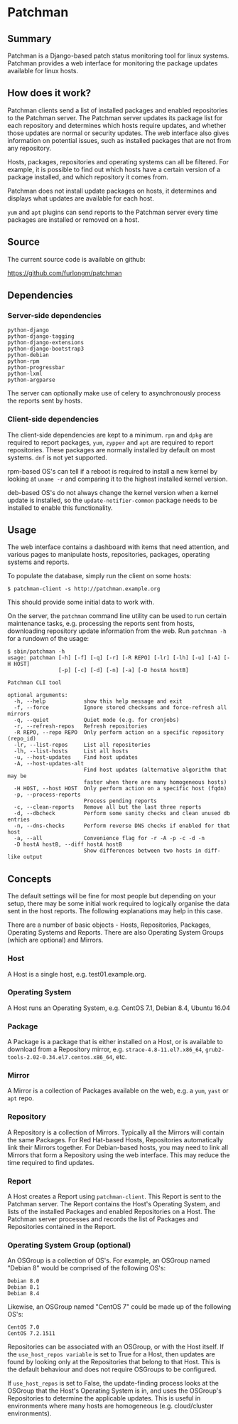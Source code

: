 # Patchman


## Summary

Patchman is a Django-based patch status monitoring tool for linux systems.
Patchman provides a web interface for monitoring the package updates available
for linux hosts.


## How does it work?

Patchman clients send a list of installed packages and enabled repositories to
the Patchman server. The Patchman server updates its package list for each
repository and determines which hosts require updates, and whether those updates
are normal or security updates. The web interface also gives information on
potential issues, such as installed packages that are not from any repository.

Hosts, packages, repositories and operating systems can all be filtered. For
example, it is possible to find out which hosts have a certain version of a
package installed, and which repository it comes from.

Patchman does not install update packages on hosts, it determines and displays
what updates are available for each host.

`yum` and `apt` plugins can send reports to the Patchman server every time
packages are installed or removed on a host.


## Source

The current source code is available on github:

   https://github.com/furlongm/patchman


## Dependencies

### Server-side dependencies


```
python-django
python-django-tagging
python-django-extensions
python-django-bootstrap3
python-debian
python-rpm
python-progressbar
python-lxml
python-argparse
```

The server can optionally make use of celery to asynchronously process the
reports sent by hosts.


### Client-side dependencies

The client-side dependencies are kept to a minimum. `rpm` and `dpkg` are
required to report packages, `yum`, `zypper` and `apt` are required to report
repositories. These packages are normally installed by default on most systems.
`dnf` is not yet supported.

rpm-based OS's can tell if a reboot is required to install a new kernel by
looking at `uname -r` and comparing it to the highest installed kernel version.

deb-based OS's do not always change the kernel version when a kernel update is
installed, so the `update-notifier-common` package needs to be installed to
enable this functionality.


## Usage

The web interface contains a dashboard with items that need attention, and
various pages to manipulate hosts, repositories, packages, operating systems and
reports.

To populate the database, simply run the client on some hosts:

```shell
$ patchman-client -s http://patchman.example.org
```

This should provide some initial data to work with.

On the server, the `patchman` command line utility can be used to run certain
maintenance tasks, e.g. processing the reports sent from hosts, downloading
repository update information from the web. Run `patchman -h` for a rundown of
the usage:

```shell
$ sbin/patchman -h
usage: patchman [-h] [-f] [-q] [-r] [-R REPO] [-lr] [-lh] [-u] [-A] [-H HOST]
                [-p] [-c] [-d] [-n] [-a] [-D hostA hostB]

Patchman CLI tool

optional arguments:
  -h, --help            show this help message and exit
  -f, --force           Ignore stored checksums and force-refresh all mirrors
  -q, --quiet           Quiet mode (e.g. for cronjobs)
  -r, --refresh-repos   Refresh repositories
  -R REPO, --repo REPO  Only perform action on a specific repository (repo_id)
  -lr, --list-repos     List all repositories
  -lh, --list-hosts     List all hosts
  -u, --host-updates    Find host updates
  -A, --host-updates-alt
                        Find host updates (alternative algorithm that may be
                        faster when there are many homogeneous hosts)
  -H HOST, --host HOST  Only perform action on a specific host (fqdn)
  -p, --process-reports
                        Process pending reports
  -c, --clean-reports   Remove all but the last three reports
  -d, --dbcheck         Perform some sanity checks and clean unused db entries
  -n, --dns-checks      Perform reverse DNS checks if enabled for that host
  -a, --all             Convenience flag for -r -A -p -c -d -n
  -D hostA hostB, --diff hostA hostB
                        Show differences between two hosts in diff-like output
```


## Concepts

The default settings will be fine for most people but depending on your setup,
there may be some initial work required to logically organise the data sent in
the host reports. The following explanations may help in this case.

There are a number of basic objects - Hosts, Repositories, Packages, Operating
Systems and Reports. There are also Operating System Groups (which are optional)
and Mirrors.

### Host
A Host is a single host, e.g. test01.example.org.

### Operating System
A Host runs an Operating System, e.g. CentOS 7.1, Debian 8.4, Ubuntu 16.04

### Package
A Package is a package that is either installed on a Host, or is available to
download from a Repository mirror, e.g. `strace-4.8-11.el7.x86_64`,
`grub2-tools-2.02-0.34.el7.centos.x86_64`, etc.

### Mirror
A Mirror is a collection of Packages available on the web, e.g. a `yum`, `yast`
or `apt` repo.

### Repository
A Repository is a collection of Mirrors. Typically all the Mirrors will contain
the same Packages. For Red Hat-based Hosts, Repositories automatically link
their Mirrors together. For Debian-based hosts, you may need to link all
Mirrors that form a Repository using the web interface. This may reduce the
time required to find updates.

### Report
A Host creates a Report using `patchman-client`. This Report is sent to the
Patchman server. The Report contains the Host's Operating System, and lists
of the installed Packages and enabled Repositories on a Host. The Patchman
server processes and records the list of Packages and Repositories contained in
the Report.

### Operating System Group (optional)
An OSGroup is a collection of OS's. For example, an OSGroup named "Debian 8"
would be comprised of the following OS's:

```
Debian 8.0
Debian 8.1
Debian 8.4
```

Likewise, an OSGroup named "CentOS 7" could be made up of the following OS's:

```
CentOS 7.0
CentOS 7.2.1511
```

Repositories can be associated with an OSGroup, or with the Host itself. If the
`use_host_repos variable` is set to True for a Host, then updates are found by
looking only at the Repositories that belong to that Host. This is the default
behaviour and does not require OSGroups to be configured.

If `use_host_repos` is set to False, the update-finding process looks at the
OSGroup that the Host's Operating System is in, and uses the OSGroup's
Repositories to determine the applicable updates. This is useful in environments
where many hosts are homogeneous (e.g. cloud/cluster environments).
